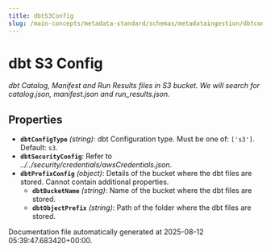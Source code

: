```yaml
---
title: dbtS3Config
slug: /main-concepts/metadata-standard/schemas/metadataingestion/dbtconfig/dbts3config
---
```


# dbt S3 Config

*dbt Catalog, Manifest and Run Results files in S3 bucket. We will search for catalog.json, manifest.json and run_results.json.*

## Properties

- **`dbtConfigType`** *(string)*: dbt Configuration type. Must be one of: `['s3']`. Default: `s3`.
- **`dbtSecurityConfig`**: Refer to *../../security/credentials/awsCredentials.json*.
- **`dbtPrefixConfig`** *(object)*: Details of the bucket where the dbt files are stored. Cannot contain additional properties.
  - **`dbtBucketName`** *(string)*: Name of the bucket where the dbt files are stored.
  - **`dbtObjectPrefix`** *(string)*: Path of the folder where the dbt files are stored.


Documentation file automatically generated at 2025-08-12 05:39:47.683420+00:00.
